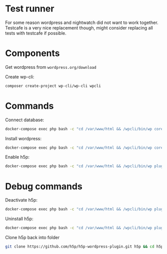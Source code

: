 # Test runner

For some reason wordpress and nightwatch did not want to work together. Testcafe is a very nice replacement though, might consider replacing all tests with testcafe if possible.

# Components

Get wordpress from `wordpress.org/download`

Create wp-cli:
```bash
composer create-project wp-cli/wp-cli wpcli
```

# Commands

Connect database:
```bash
docker-compose exec php bash -c "cd /var/www/html && /wpcli/bin/wp core config --dbname=wordpress --dbuser=wordpress --dbpass=wordpress --dbhost=mariadb --allow-root"
```

Install wordpress:
```bash
docker-compose exec php bash -c "cd /var/www/html && /wpcli/bin/wp core install --url=localhost --title=IntegrationTest --admin_user=admin --admin_password=admin --admin_email=integration.test@joubel.com --skip-email --allow-root"
```

Enable h5p:
```bash
docker-compose exec php bash -c "cd /var/www/html && /wpcli/bin/wp plugin activate h5p --allow-root"
```


# Debug commands

Deactivate h5p:
```bash
docker-compose exec php bash -c "cd /var/www/html && /wpcli/bin/wp plugin deactivate h5p --allow-root"
```

Uninstall h5p:
```bash
docker-compose exec php bash -c "cd /var/www/html && /wpcli/bin/wp plugin uninstall h5p --allow-root"
```

Clone h5p back into folder
```bash
git clone https://github.com/h5p/h5p-wordpress-plugin.git h5p && cd h5p && git submodule update --recursive --init && cd ..
```
